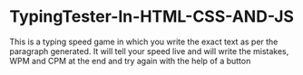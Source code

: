 # TypingTester-In-HTML-CSS-AND-JS
This is a typing speed game in which you write the exact text as per the paragraph generated. It will tell your speed live and will write the mistakes, WPM and CPM at the end and try again with the help of a button
